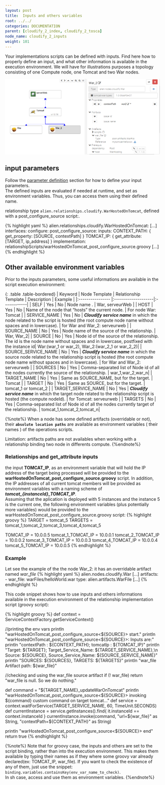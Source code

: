 ```yaml
---
layout: post
title:  Inputs and others variables
root: ../../
categories: DOCUMENTATION
parent: [cloudify_2_index, cloudify_2_tosca]
node_name: cloudify_2_inputs
weight: 101
---
```


Your implementations scripts can be defined with inputs. Find here how to properly define an input, and what other information is available in the execution environment.
We will have for illustrations purposes a topology consisting of one Compute node, one Tomcat and two War nodes.  

[![Connection configuration][tomcat_war_topology_img]][tomcat_war_topology_img]

## input parameters ##
Follow the [parameter definition](documentation/tosca_ref/tosca_grammar/parameter_definition.html) section for how to define your input parameters.  
The defined inputs are evaluated if needed at runtime, and set as environment variables. Thus, you can access them using their defined name.  

relationship type `alien.relationships.cloudify.WarHostedOnTomcat`, defined with a post_configure_source script:.

{% highlight yaml %}
alien.relationships.cloudify.WarHostedOnTomcat:
  [...]
  interfaces:
    configure:
        post_configure_source:
          inputs:
            CONTEXT_PATH: { get_property: [SOURCE, contextPath] }
            TOMCAT_IP: { get_attribute: [TARGET, ip_address] }
          implementation: relationshipScripts/warHostedOnTomcat_post_configure_source.groovy
  [...]
{% endhighlight %}

## Other available environment variables   ##
Prior to the inputs parameters, some useful informations are available in the script execution environment:

{: .table .table-bordered}
| Keyword               | Node Template | Relationship Template | Description | Example |
|:----------------      |:--------------------|:------------|
| SELF                  | Yes | No  | Node name . | War, serveurWeb |
| HOST                  | Yes | No  | Name of the node that “hosts” the current node. | For node War: Tomcat |
| SERVICE_NAME          | Yes | No  | ***Cloudify service name*** in which the node related to the script is hosted (the root compute node name without spaces and in lowercase). | for War and War_2: serveurweb |
| SOURCE_NAME           | No  | Yes | Node name of the source of the relationship. | War, War_2|
| SOURCE                | No  | Yes | Node id of the source of the relationship. The id is the node name without spaces and in lowercase, postfixed with the instance id| War:(war_1 or war_2), War_2:(war_2_1 or war_2_2)|
| SOURCE_SERVICE_NAME   | No  | Yes | ***Cloudify service name*** in which the source node related to the relationship script is hosted (the root compute node name without spaces and in lowercase). | for War and War_2: serveurweb |
| SOURCES               | No  | Yes | Comma-separated list of Node id of all the nodes currently the source of the relationship. | war_1,war_2,war_n|
| TARGET_NAME           | No  | Yes | Same as SOURCE_NAME, but for the target. | Tomcat |
| TARGET                | No  | Yes | Same as SOURCE, but for the target. | tomcat_1 or tomcat_2 |
| TARGET_SERVICE_NAME   | No  | Yes | ***Cloudify service name*** in which the target node related to the relationship script is hosted (the compute nodeId). | for Tomcat: serveurweb |
| TARGETS               | No  | Yes | Comma-separated list of Node id of all the nodes currently target of the relationship. | tomcat_1,tomcat_2,tomcat_n|

{%note%}
When a node has some defined artifacts (overridable or not), their **`absolute location paths`** are available as environment variables ( their names ) of the operations scripts.

Limitation: artifacts paths are not availables when working with a relationship binding two node in differents compute.
{%endnote%}

### Relationships and get_attribute inputs ###
the input **TOMCAT_IP**, as an environment variable that will hold the IP address of the target being processed will be provided to the  **warHostedOnTomcat_post_configure_source.groovy** script. In addition, the IP addresses of all current
tomcat members will be provided as environment variables with a naming scheme of ***tomcat_{instanceId}_TOMCAT_IP***.  
Assuming that the aplication is deployed with 5 instances and the instance 5 is the current one, the following environment variables (plus potentially more
 variables) would be provided to the warHostedOnTomcat_post_configure_source.groovy script:
{% highlight groovy %}
TARGET = tomcat_5
TARGETS = tomcat_1,tomcat_2,tomcat_3,tomcat_4,tomcat_5

TOMCAT_IP = 10.0.0.5
tomcat_1_TOMCAT_IP = 10.0.0.1
tomcat_2_TOMCAT_IP = 10.0.0.2
tomcat_3_TOMCAT_IP = 10.0.0.3
tomcat_4_TOMCAT_IP = 10.0.0.4
tomcat_5_TOMCAT_IP = 10.0.0.5
{% endhighlight %}

### Example ###
Let see the example of the the node War_2: it has an overridable artifact named *war_file*
{% highlight yaml %}
alien.nodes.cloudify.War
  [...]
  artifacts:
    - war_file: warFiles/helloWorld.war
      type: alien.artifacts.WarFile
  [...]
{% endhighlight %}



This code snippet shows how to use inputs and others informations available in the execution environment of the relationship implementation script (groovy script):

{% highlight groovy %}
def context = ServiceContextFactory.getServiceContext()

//printing the env vars
println "warHostedOnTomcat_post_configure_source<${SOURCE}> start."
println "warHostedOnTomcat_post_configure_source<${SOURCE}>: Inputs are:"
println "contextPath : ${CONTEXT_PATH}; tomcatIp : ${TOMCAT_IP}"
println "Target: ${TARGET}; Target_Service_Name: ${TARGET_SERVICE_NAME},\n Source: ${SOURCE}, Source_Service_Name: ${SOURCE_SERVICE_NAME}"
println "SOURCES: ${SOURCES}, TARGETS: ${TARGETS}"
println "war_file Artifact path: ${war_file}"

//checking and using the war_file source artifact
if (! war_file) return "war_file is null. So we do nothing."

def command = "${TARGET_NAME}_updateWarOnTomcat"
println "warHostedOnTomcat_post_configure_source<${SOURCE}> invoking ${command} custom command on target tomcat..."
def service = context.waitForService(TARGET_SERVICE_NAME, 60, TimeUnit.SECONDS)
def currentInstance = service.getInstances().find{ it.instanceId == context.instanceId }
currentInstance.invoke(command, "url=${war_file}" as String, "contextPath=${CONTEXT_PATH}" as String)

println "warHostedOnTomcat_post_configure_source<${SOURCE}> end"
return true
{% endhighlight %}

{%note%}
Note that for groovy case, the inputs and others are set to the script binding, rather than into the execution environment. This makes them available by typing their names as if they where some groovy var already declared(ex: TOMCAT_IP, war_file).
If you want to check the existence of any of them, just use the snippet: `binding.variables.containsKey(env_var_name_to_check)`.  
In sh case, access and use them as environment variables.
{%endnote%}


[tomcat_war_topology_img]: ../../images/cloudify2_driver/tomcat_war_topology.png  "Tomcat-war topology"
